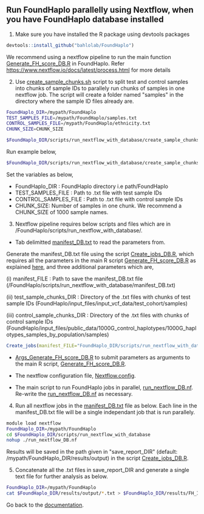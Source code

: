 ## Run FoundHaplo parallelly using Nextflow, when you have FoundHaplo database installed

1. Make sure you have installed the R package using devtools packages

```R
devtools::install_github("bahlolab/FoundHaplo")
```

We recommend using a nextflow pipeline to run the main function [Generate_FH_score_DB.R](https://github.com/bahlolab/FoundHaplo/blob/main/R/Generate_FH_score_DB.R) in FoundHaplo. Refer https://www.nextflow.io/docs/latest/process.html for more details

2. Use [create_sample_chunks.sh](https://github.com/bahlolab/FoundHaplo/blob/main/scripts/run_nextflow_with_database/create_sample_chunks.sh) script to split test and control samples into chunks of sample IDs to parallely run chunks of samples in one nextflow job. The script will create a folder named "samples" in the directory where the sample ID files already are. 

```bash
FoundHaplo_DIR=/mypath/FoundHaplo
TEST_SAMPLES_FILE=/mypath/FoundHaplo/samples.txt
CONTROL_SAMPLES_FILE=/mypath/FoundHaplo/ethnicity.txt
CHUNK_SIZE=CHUNK_SIZE

$FoundHaplo_DIR/scripts/run_nextflow_with_database/create_sample_chunks.sh $FoundHaplo_DIR $TEST_SAMPLES_FILE $CONTROL_SAMPLES_FILE $CHUNK_SIZE
```
Run example below,

```bash
$FoundHaplo_DIR/scripts/run_nextflow_with_database/create_sample_chunks.sh $FoundHaplo_DIR $FoundHaplo_DIR/input_files/input_vcf_data/test_cohort/samples.txt $FoundHaplo_DIR/input_files/public_data/1000G_control_haplotypes/1000G_haplotypes_samples_by_population/EUR.txt 100
```

Set the variables as below,

* FoundHaplo_DIR : FoundHaplo directory i.e path/FoundHaplo
* TEST_SAMPLES_FILE : Path to .txt file with test sample IDs 
* CONTROL_SAMPLES_FILE :  Path to .txt file with control sample IDs 
* CHUNK_SIZE: Number of samples in one chunk. We recommend a CHUNK_SIZE of 1000 sample names.

3. Nextflow pipeline requires below scripts and files which are in /FoundHaplo/scripts/run_nextflow_with_database/.

* Tab delimitted [manifest_DB.txt](https://github.com/bahlolab/FoundHaplo/blob/main/scripts/run_nextflow_with_database/manifest_DB.txt) to read the parameters from.

Generate the manifest_DB.txt file using the script [Create_jobs_DB.R](https://github.com/bahlolab/FoundHaplo/blob/main/scripts/run_nextflow_with_database/Create_jobs_DB.R), which requires all the parameters in the main R script [Generate_FH_score_DB.R](https://github.com/bahlolab/FoundHaplo/blob/main/R/Generate_FH_score_DB.R) as explained [here](https://github.com/bahlolab/FoundHaplo/blob/main/Documentation/Parameters%20in%20the%20Generate_FH_score_DB.md), and three additional parameters which are,

(i) manifest_FILE : Path to save the manifest_DB.txt file (/FoundHaplo/scripts/run_nextflow_with_database/manifest_DB.txt)

(ii) test_sample_chunks_DIR : Directory of the .txt files with chunks of test sample IDs (FoundHaplo/input_files/input_vcf_data/test_cohort/samples)

(iii) control_sample_chunks_DIR : Directory of the .txt files with chunks of control sample IDs (FoundHaplo/input_files/public_data/1000G_control_haplotypes/1000G_haplotypes_samples_by_population/samples)

```R
Create_jobs(manifest_FILE="FoundHaplo_DIR/scripts/run_nextflow_with_database/manifest_DB.txt",test_sample_chunks_DIR="FoundHaplo_DIR/input_files/input_vcf_data/test_cohort/samples",control_sample_chunks_DIR="FoundHaplo_DIR/input_files/public_data/1000G_control_haplotypes/1000G_haplotypes_samples_by_population/samples",DCV="FAME1.chr8.119379052",minor_allele_cutoff=0,imputation_quality_score_cutoff_test=0,frequency_type="EUR",FoundHaplo_DIR="FoundHaplo_DIR/input_files/public_data/genetic_map_HapMapII_GRCh37",disease_files_DIR="FoundHaplo_DIR/input_files/input_vcf_data/disease_haplotypes",test_file="FoundHaplo_DIR/input_files/input_vcf_data/test_cohort/imputed_phased_FAME1_test_cohort.snp.0.98.sample.0.98.chr8.vcf.gz.imputed.trimmed.vcf.gz",test_name="example_test",controls_file_DIR="FoundHaplo_DIR/input_files/public_data/1000G_control_haplotypes/1000G_haplotypes_by_variant/EUR",save_report_DIR="FoundHaplo_DIR/results/output",TEMP_DIR="FoundHaplo_DIR/temp")
```

* [Args_Generate_FH_score_DB.R](https://github.com/bahlolab/FoundHaplo/blob/main/scripts/run_nextflow_with_database/Args_Generate_FH_score_DB.R) to submit parameters as arguments to the main R script, [Generate_FH_score_DB.R](https://github.com/bahlolab/FoundHaplo/blob/main/R/Generate_FH_score_DB.R). 

* The nextflow configuration file, [Nextflow.config](https://github.com/bahlolab/FoundHaplo/blob/main/scripts/run_nextflow_with_database/nextflow.config).
* The main script to run FoundHaplo jobs in parallel, [run_nextflow_DB.nf](https://github.com/bahlolab/FoundHaplo/blob/main/scripts/run_nextflow_with_database/run_nextflow_DB.nf). Re-write the [run_nextflow_DB.nf](https://github.com/bahlolab/FoundHaplo/blob/main/scripts/run_nextflow_with_database/run_nextflow_DB.nf) as necessary.

4. Run all nextflow jobs in the [manifest_DB.txt](https://github.com/bahlolab/FoundHaplo/blob/main/scripts/run_nextflow_with_database/manifest_DB.txt) file as below. Each line in the manifest_DB.txt file will be a single independant job that is run parallely.
```bash
module load nextflow
FoundHaplo_DIR=/mypath/FoundHaplo
cd $FoundHaplo_DIR/scripts/run_nextflow_with_database
nohup ./run_nextflow_DB.nf
```

Results will be saved in the path given in "save_report_DIR" (default: /mypath/FoundHaplo_DIR/results/output) in the script [Create_jobs_DB.R](https://github.com/bahlolab/FoundHaplo/blob/main/scripts/run_nextflow_with_database/Create_jobs_DB.R).

5. Concatenate all the .txt files in save_report_DIR and generate a single text file for further analysis as below.

```bash
FoundHaplo_DIR=/mypath/FoundHaplo
cat $FoundHaplo_DIR/results/output/*.txt > $FoundHaplo_DIR/results/FH_IBD_scores/results.txt 
```

Go back to the [documentation](https://github.com/bahlolab/FoundHaplo/blob/main/Documentation/Guide%20to%20run%20FoundHaplo.md).
